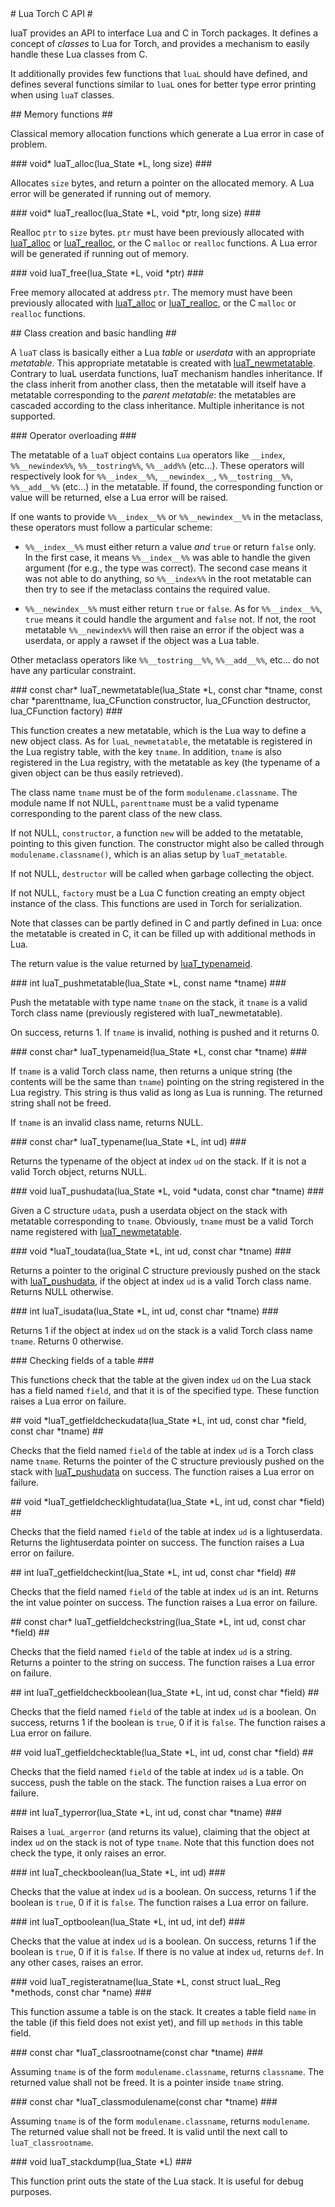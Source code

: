 <a name="luat.dok"/>
# Lua Torch C API #

luaT provides an API to interface Lua and C in Torch packages. It defines a
concept of _classes_ to Lua for Torch, and provides a mechanism to easily
handle these Lua classes from C.

It additionally provides few functions that `luaL` should have defined, and
defines several functions similar to `luaL` ones for better type error printing when using
`luaT` classes.

<a name="luat.memory.dok"/>
## Memory functions ##

Classical memory allocation functions which generate a Lua error in case of
problem.

<a name="luaT_alloc"/>
### void* luaT_alloc(lua_State *L, long size) ###

Allocates `size` bytes, and return a pointer on the allocated
memory. A Lua error will be generated if running out of memory.

<a name="luaT_realloc"/>
### void* luaT_realloc(lua_State *L, void *ptr, long size) ###

Realloc `ptr` to `size` bytes. `ptr` must have been previously
allocated with [luaT_alloc](#luaT_alloc) or
[luaT_realloc](#luaT_realloc), or the C `malloc` or `realloc`
functions. A Lua error will be generated if running out of memory.

<a name="luaT_free"/>
### void luaT_free(lua_State *L, void *ptr) ###

Free memory allocated at address `ptr`. The memory must have been
previously allocated with [luaT_alloc](#luaT_alloc) or
[luaT_realloc](#luaT_realloc), or the C `malloc` or `realloc`
functions.

<a name="luat.classcreate"/>
## Class creation and basic handling ##

A `luaT` class is basically either a Lua _table_ or _userdata_ with
an appropriate _metatable_. This appropriate metatable is created with
[luaT_newmetatable](#luaT_newmetatable). Contrary to luaL userdata
functions, luaT mechanism handles inheritance. If the class inherit from
another class, then the metatable will itself have a metatable
corresponding to the _parent metatable_: the metatables are cascaded
according to the class inheritance. Multiple inheritance is not supported.

<a name="luat.operatoroverloading"/>
### Operator overloading ###

The metatable of a `luaT` object contains `Lua` operators like
`__index`, `%%__newindex%%`, `%%__tostring%%`, `%%__add%%`
(etc...). These operators will respectively look for `%%__index__%%`,
`__newindex__`, `%%__tostring__%%`, `%%__add__%%` (etc...) in the
metatable. If found, the corresponding function or value will be returned,
else a Lua error will be raised.

If one wants to provide `%%__index__%%` or `%%__newindex__%%` in the
metaclass, these operators must follow a particular scheme:

  * `%%__index__%%` must either return a value _and_ `true` or return `false` only. In the first case, it means `%%__index__%%` was able to handle the given argument (for e.g., the type was correct). The second case means it was not able to do anything, so `%%__index%%` in the root metatable can then try to see if the metaclass contains the required value.

  * `%%__newindex__%%` must either return `true` or `false`. As for `%%__index__%%`, `true` means it could handle the argument and `false` not. If not, the root metatable `%%__newindex%%` will then raise an error if the object was a userdata, or apply a rawset if the object was a Lua table.

Other metaclass operators like `%%__tostring__%%`, `%%__add__%%`, etc... do not have any particular constraint.

<a name="luat_newmetatable"/>
### const char* luaT_newmetatable(lua_State *L, const char *tname, const char *parenttname, lua_CFunction constructor, lua_CFunction destructor, lua_CFunction factory) ###

This function creates a new metatable, which is the Lua way to define a new
object class. As for `luaL_newmetatable`, the metatable is registered in
the Lua registry table, with the key `tname`. In addition, `tname` is
also registered in the Lua registry, with the metatable as key (the
typename of a given object can be thus easily retrieved).

The class name `tname` must be of the form `modulename.classname`. The module name
If not NULL, `parenttname` must be a valid typename corresponding to the
parent class of the new class.

If not NULL, `constructor`, a function `new` will be added to the metatable, pointing to this given function. The constructor might also
be called through `modulename.classname()`, which is an alias setup by `luaT_metatable`.

If not NULL, `destructor` will be called when garbage collecting the object.

If not NULL, `factory` must be a Lua C function creating an empty object
instance of the class. This functions are used in Torch for serialization.

Note that classes can be partly defined in C and partly defined in Lua:
once the metatable is created in C, it can be filled up with additional
methods in Lua.

The return value is the value returned by [luaT_typenameid](#luat_typenameid).

<a name="luat_pushmetatable"/>
### int luaT_pushmetatable(lua_State *L, const name *tname) ###

Push the metatable with type name `tname` on the stack, it `tname` is a
valid Torch class name (previously registered with luaT_newmetatable).

On success, returns 1. If `tname` is invalid, nothing is pushed and it
returns 0.

<a name="luat_typenameid"/>
### const char* luaT_typenameid(lua_State *L, const char *tname) ###

If `tname` is a valid Torch class name, then returns a unique string (the
contents will be the same than `tname`) pointing on the string registered
in the Lua registry. This string is thus valid as long as Lua is
running. The returned string shall not be freed.

If `tname` is an invalid class name, returns NULL.

<a name="luat_typename"/>
### const char* luaT_typename(lua_State *L, int ud) ###

Returns the typename of the object at index `ud` on the stack. If it is
not a valid Torch object, returns NULL.

<a name="luat_pushudata"/>
### void luaT_pushudata(lua_State *L, void *udata, const char *tname) ###

Given a C structure `udata`, push a userdata object on the stack with
metatable corresponding to `tname`. Obviously, `tname` must be a valid
Torch name registered with [luaT_newmetatable](#luat_newmetatable).

<a name="luat_toudata"/>
### void *luaT_toudata(lua_State *L, int ud, const char *tname) ###

Returns a pointer to the original C structure previously pushed on the
stack with [luaT_pushudata](#luat_pushudata), if the object at index
`ud` is a valid Torch class name. Returns NULL otherwise.

<a name="luat_isudata"/>
### int luaT_isudata(lua_State *L, int ud, const char *tname) ###

Returns 1 if the object at index `ud` on the stack is a valid Torch class name `tname`.
Returns 0 otherwise.

<a name="luat_getfield"/>
### Checking fields of a table ###

This functions check that the table at the given index `ud` on the Lua
stack has a field named `field`, and that it is of the specified type.
These function raises a Lua error on failure.

<a name="luat_getfieldcheckudata"/>
## void *luaT_getfieldcheckudata(lua_State *L, int ud, const char *field, const char *tname) ##

Checks that the field named `field` of the table at index `ud` is a
Torch class name `tname`.  Returns the pointer of the C structure
previously pushed on the stack with [luaT_pushudata](#luat_pushudata) on
success. The function raises a Lua error on failure.

<a name="luat_getfieldchecklightudata"/>
## void *luaT_getfieldchecklightudata(lua_State *L, int ud, const char *field) ##

Checks that the field named `field` of the table at index `ud` is a
lightuserdata.  Returns the lightuserdata pointer on success. The function
raises a Lua error on failure.

<a name="luat_getfieldcheckint"/>
## int luaT_getfieldcheckint(lua_State *L, int ud, const char *field) ##

Checks that the field named `field` of the table at index `ud` is an
int. Returns the int value pointer on success. The function raises a Lua
error on failure.

<a name="luat_getfieldcheckstring"/>
## const char* luaT_getfieldcheckstring(lua_State *L, int ud, const char *field) ##

Checks that the field named `field` of the table at index `ud` is a
string. Returns a pointer to the string on success. The function raises a
Lua error on failure.

<a name="luat_getfieldcheckboolean"/>
## int luaT_getfieldcheckboolean(lua_State *L, int ud, const char *field) ##

Checks that the field named `field` of the table at index `ud` is a
boolean. On success, returns 1 if the boolean is `true`, 0 if it is
`false`. The function raises a Lua error on failure.

<a name="luat_getfieldchecktable"/>
## void luaT_getfieldchecktable(lua_State *L, int ud, const char *field) ##

Checks that the field named `field` of the table at index `ud` is a
table. On success, push the table on the stack. The function raises a Lua
error on failure.

<a name="luat_typerror"/>
### int luaT_typerror(lua_State *L, int ud, const char *tname) ###

Raises a `luaL_argerror` (and returns its value), claiming that the
object at index `ud` on the stack is not of type `tname`. Note that
this function does not check the type, it only raises an error.

<a name="luat_checkboolean"/>
### int luaT_checkboolean(lua_State *L, int ud) ###

Checks that the value at index `ud` is a boolean. On success, returns 1
if the boolean is `true`, 0 if it is `false`. The function raises a Lua
error on failure.

<a name="luat_optboolean"/>
### int luaT_optboolean(lua_State *L, int ud, int def) ###

Checks that the value at index `ud` is a boolean. On success, returns 1
if the boolean is `true`, 0 if it is `false`. If there is no value at
index `ud`, returns `def`. In any other cases, raises an error.

<a name="luat_registeratname"/>
### void luaT_registeratname(lua_State *L, const struct luaL_Reg *methods, const char *name) ###

This function assume a table is on the stack. It creates a table field
`name` in the table (if this field does not exist yet), and fill up
`methods` in this table field.

<a name="luat_classrootname"/>
### const char *luaT_classrootname(const char *tname) ###

Assuming `tname` is of the form `modulename.classname`, returns
`classname`. The returned value shall not be freed. It is a pointer
inside `tname` string.

<a name="luat_classmodulename"/>
### const char *luaT_classmodulename(const char *tname) ###

Assuming `tname` is of the form `modulename.classname`, returns
`modulename`. The returned value shall not be freed. It is valid until the
next call to `luaT_classrootname`.

<a name="luat_stackdump"/>
### void luaT_stackdump(lua_State *L) ###

This function print outs the state of the Lua stack. It is useful for debug
purposes.

